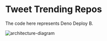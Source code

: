 # Tweet Trending Repos

The code here represents Deno Deploy B.

![architecture-diagram](https://personal-project-readmes.s3.amazonaws.com/Tweet+Trending+Repos.png)
